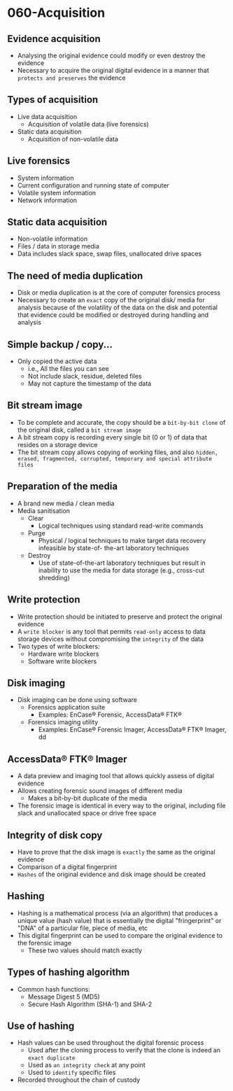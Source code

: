 # 060-Acquisition

## Evidence acquisition

* Analysing the original evidence could modify or even destroy the evidence
* Necessary to acquire the original digital evidence in a manner that `protects and preserves` the evidence

## Types of acquisition

* Live data acquisition
  * Acquisition of volatile data (live forensics)
* Static data acquisition
  * Acquisition of non-volatile data

## Live forensics

* System information
* Current configuration and running state of computer
* Volatile system information
* Network information

## Static data acquisition

* Non-volatile information
* Files / data in storage media
* Data includes slack space, swap files, unallocated drive spaces

## The need of media duplication

* Disk or media duplication is at the core of computer forensics process
* Necessary to create an `exact` copy of the original disk/ media for analysis because of the volatility of the data on the disk and potential that evidence could be modified or destroyed during handling and analysis

## Simple backup / copy...

* Only copied the active data
  * i.e., All the files you can see
  * Not include slack, residue, deleted files
  * May not capture the timestamp of the data

## Bit stream image

* To be complete and accurate, the copy should be a `bit-by-bit clone` of the original disk, called a `bit stream image`
* A bit stream copy is recording every single bit (0 or 1) of data that resides on a storage device
* The bit stream copy allows copying of working files, and also `hidden, erased, fragmented, corrupted, temporary and special attribute files`

## Preparation of the media
* A brand new media / clean media
* Media sanitisation
  * Clear
    - Logical techniques using standard read-write commands
  * Purge
    - Physical / logical techniques to make target data recovery infeasible by state-of- the-art laboratory techniques
  * Destroy
    - Use of state-of-the-art laboratory techniques but result in inability to use the media for data storage (e.g., cross-cut shredding)

## Write protection

* Write protection should be initiated to preserve and protect the original evidence
* A `write blocker` is any tool that permits `read-only` access to data storage devices without compromising the `integrity` of the data
* Two types of write blockers:
  * Hardware write blockers
  * Software write blockers

## Disk imaging
* Disk imaging can be done using software
  * Forensics application suite
    - Examples: EnCase® Forensic, AccessData® FTK®
  * Forensics imaging utility
    - Examples: EnCase® Forensic Imager, AccessData® FTK® Imager, dd

## AccessData® FTK® Imager

* A data preview and imaging tool that allows quickly assess of digital evidence
* Allows creating forensic sound images of different media
  * Makes a bit-by-bit duplicate of the media
* The forensic image is identical in every way to the original, including file slack and unallocated space or drive free space

## Integrity of disk copy

* Have to prove that the disk image is `exactly` the same as the original evidence
* Comparison of a digital fingerprint
* `Hashes` of the original evidence and disk image should be created

## Hashing

* Hashing is a mathematical process (via an algorithm) that produces a unique value (hash value) that is essentially the digital "fringerprint" or "DNA" of a particular file, piece of media, etc
* This digital fingerprint can be used to compare the original evidence to the forensic image
  * These two values should match exactly

## Types of hashing algorithm

* Common hash functions:
  * Message Digest 5 (MD5)
  * Secure Hash Algorithm (SHA-1) and SHA-2

## Use of hashing

* Hash values can be used throughout the digital forensic process
  * Used after the cloning process to verify that the clone is indeed an `exact duplicate`
  * Used as `an integrity check` at any point
  * Used to `identify` specific files
* Recorded throughout the chain of custody